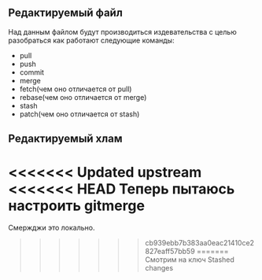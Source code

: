 ## Редактируемый файл
Над данным файлом будут производиться издевательства с целью разобраться как работают следующие команды:
* pull
* push
* commit
* merge
* fetch(чем оно отличается от pull)
* rebase(чем оно отличается от merge)
* stash
* patch(чем оно отличается от stash)

## Редактируемый хлам
<<<<<<< Updated upstream
<<<<<<< HEAD
Теперь пытаюсь настроить gitmerge
=======
Смержджи это локально.
>>>>>>> cb939ebb7b383aa0eac21410ce2827eaff57bb59
=======
Смотрим на ключ
>>>>>>> Stashed changes
